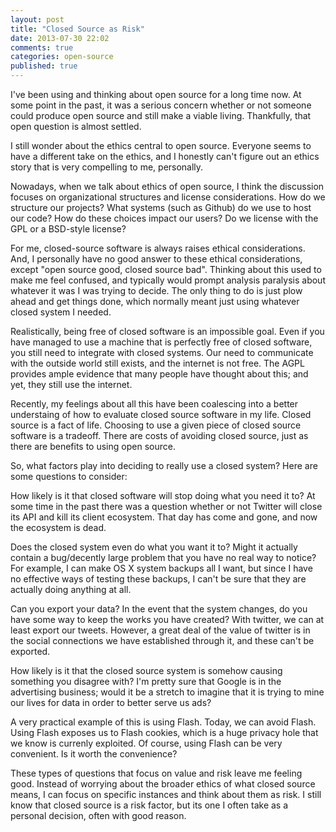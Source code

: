 ```yaml
---
layout: post
title: "Closed Source as Risk"
date: 2013-07-30 22:02
comments: true
categories: open-source
published: true
---
```


I've been using and thinking about open source for a long time now.
At some point in the past, it was a serious concern whether or not
someone could produce open source and still make a viable
living. Thankfully, that open question is almost settled.

I still wonder about the ethics central to open source. Everyone seems
to have a different take on the ethics, and I honestly can't figure
out an ethics story that is very compelling to me, personally.

Nowadays, when we talk about ethics of open source, I think the
discussion focuses on organizational structures and license
considerations. How do we structure our projects? What systems
(such as Github) do we use to host our code? How do these choices
impact our users? Do we license with the GPL or a BSD-style license?

For me, closed-source software is always raises ethical
considerations. And, I personally have no good answer to these ethical
considerations, except "open source good, closed source bad".
Thinking about this used to make me feel confused, and typically would
prompt analysis paralysis about whatever it was I was trying to
decide. The only thing to do is just plow ahead and get things done,
which normally meant just using whatever closed system I needed.

Realistically, being free of closed software is an impossible goal.
Even if you have managed to use a machine that is perfectly free of closed
software, you still need to integrate with closed systems. Our need to
communicate with the outside world still exists, and the internet is
not free. The AGPL provides ample evidence that many people have
thought about this; and yet, they still use the internet.

Recently, my feelings about all this have been coalescing into a
better understaing of how to evaluate closed source software in my life.
Closed source is a fact of life. Choosing to use
a given piece of closed source software is a tradeoff. There are costs
of avoiding closed source, just as there are
benefits to using open source.

So, what factors play into deciding to really use a closed system?
Here are some questions to consider:

How likely is it that closed software will stop doing what you
need it to? At some time in the past there was a question whether or
not Twitter will close its API and kill its client ecosystem. That day
has come and gone, and now the ecosystem is dead.

Does the closed system even do what you want it to? Might it actually
contain a bug/decently large problem that you have no real way to notice?
For example, I can make OS X system backups all I want, but since I have no
effective ways of testing these backups, I can't be sure that
they are actually doing anything at all.

Can you export your data? In the event that the system changes, do you
have some way to keep the works you have created? With twitter, we can
at least export our tweets. However, a great deal of the value of
twitter is in the social connections we have established through it,
and these can't be exported.

How likely is it that the closed source system is somehow causing
something you disagree with? I'm pretty sure that Google is in the
advertising business; would it be a stretch to imagine that it is
trying to mine our lives for data in order to better serve us ads?

A very practical example of this is using Flash. Today, we can avoid
Flash. Using Flash exposes us to Flash cookies, which is a huge
privacy hole that we know is currenly exploited. Of course, using
Flash can be very convenient. Is it worth the convenience?

These types of questions that focus on value and risk leave me feeling
good. Instead of worrying about the broader ethics of what closed
source means, I can focus on specific instances and think about
them as risk. I still know that closed source is a risk factor, but
its one I often take as a personal decision, often with good reason.
